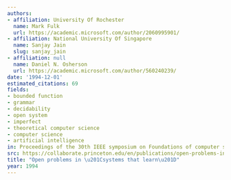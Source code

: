 ```yaml
---
authors:
- affiliation: University Of Rochester
  name: Mark Fulk
  url: https://academic.microsoft.com/author/2060995901/
- affiliation: National University Of Singapore
  name: Sanjay Jain
  slug: sanjay_jain
- affiliation: null
  name: Daniel N. Osherson
  url: https://academic.microsoft.com/author/560240239/
date: '1994-12-01'
estimated_citations: 69
fields:
- bounded function
- grammar
- decidability
- open system
- imperfect
- theoretical computer science
- computer science
- artificial intelligence
in: Proceedings of the 30th IEEE symposium on Foundations of computer science archive
src: https://collaborate.princeton.edu/en/publications/open-problems-in-systems-that-learn
title: "Open problems in \u201Csystems that learn\u201D"
year: 1994
---
```

